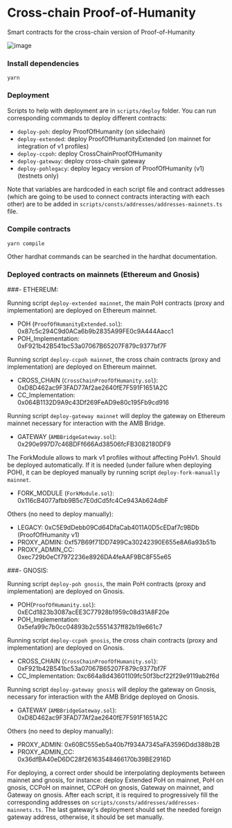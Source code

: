 # Cross-chain Proof-of-Humanity

Smart contracts for the cross-chain version of Proof-of-Humanity

![image](https://user-images.githubusercontent.com/47434163/161445069-c6207d96-0477-47bb-b374-36828a7c150f.png)

### Install dependencies
```shell
yarn
```

### Deployment
Scripts to help with deployment are in `scripts/deploy` folder. You can run corresponding commands to deploy different contracts:
- `deploy-poh`: deploy ProofOfHumanity (on sidechain)
- `deploy-extended`: deploy ProofOfHumanityExtended (on mainnet for integration of v1 profiles)
- `deploy-ccpoh`: deploy CrossChainProofOfHumanity
- `deploy-gateway`: deploy cross-chain gateway
- `deploy-pohlegacy`: deploy legacy version of ProofOfHumanity (v1) (testnets only)

Note that variables are hardcoded in each script file and contract addresses (which are going to be used to connect contracts interacting with each other) are to be added in `scripts/consts/addresses/addresses-mainnets.ts` file.

### Compile contracts
```shell
yarn compile
```

Other hardhat commands can be searched in the hardhat documentation.

### Deployed contracts on mainnets (Ethereum and Gnosis)
###- ETHEREUM:

Running script `deploy-extended mainnet`, the main PoH contracts (proxy and implementation) are deployed on Ethereum mainnet. 
- POH (`ProofOfHumanityExtended.sol`): 0x87c5c294C9d0ACa6b9b2835A99FE0c9A444Aacc1
- POH_Implementation: 0xF921b42B541bc53a07067B65207F879c9377bf7F

Running script `deploy-ccpoh mainnet`, the cross chain contracts (proxy and implementation) are deployed on Ethereum mainnet. 
- CROSS_CHAIN (`CrossChainProofOfHumanity.sol`): 0xD8D462ac9F3FAD77Af2ae2640fE7F591F1651A2C
- CC_Implementation: 0x064B1132D9A9c43Df269FeAD9e80c195Fb9cd916

Running script `deploy-gateway mainnet` will deploy the gateway on Ethereum mainnet necessary for interaction with the AMB Bridge.
- GATEWAY (`AMBBridgeGateway.sol`): 0x290e997D7c46BDFf666Ad38506fcFB3082180DF9

The ForkModule allows to mark v1 profiles without affecting PoHv1. Should be deployed automatically. If it is needed (under failure when deploying POH), it can be deployed manually by running script `deploy-fork-manually mainnet`.
- FORK_MODULE (`ForkModule.sol`): 0x116cB4077afbb9B5c7E0dCd5fc4Ce943Ab624dbF

Others (no need to deploy manually):
- LEGACY: 0xC5E9dDebb09Cd64DfaCab4011A0D5cEDaf7c9BDb (ProofOfHumanity v1)
- PROXY_ADMIN: 0xf57B69f71DD7499Ca30242390E655e8A6a93b51b
- PROXY_ADMIN_CC: 0xec729b0eCf7972236e8926DA4feAAF9BC8F55e65

###- GNOSIS:

Running script `deploy-poh gnosis`, the main PoH contracts (proxy and implementation) are deployed on Gnosis. 
- POH(`ProofOfHumanity.sol`): 0xECd1823b3087acEE3C77928b1959c08d31A8F20e
- POH_Implementation: 0x5efa99c7b0cc04893b2c5551437ff82b19e661c7

Running script `deploy-ccpoh gnosis`, the cross chain contracts (proxy and implementation) are deployed on Gnosis. 
- CROSS_CHAIN (`CrossChainProofOfHumanity.sol`): 0xF921b42B541bc53a07067B65207F879c9377bf7F
- CC_Implementation: 0xc664a8d43601109fc50f3bcf22f29e9119ab2f6d

Running script `deploy-gateway gnosis` will deploy the gateway on Gnosis, necessary for interaction with the AMB Bridge deployed on Gnosis.
- GATEWAY (`AMBBridgeGateway.sol`): 0xD8D462ac9F3FAD77Af2ae2640fE7F591F1651A2C

Others (no need to deploy manually):
- PROXY_ADMIN: 0x60BC555eb5a40b7f934A7345aFA3596Ddd388b2B
- PROXY_ADMIN_CC: 0x36dfBA40eD6DC28f26163548466170b39BE2916D

For deploying, a correct order should be interpolating deployments between mainnet and gnosis, for instance: deploy Extended PoH on mainnet, PoH on gnosis, CCPoH on mainnet, CCPoH on gnosis, Gateway on mainnet, and Gateway on gnosis. After each script, it is required to progressively fill the corresponding addresses on `scripts/consts/addresses/addresses-mainnets.ts`. The last gateway's deployment should set the needed foreign gateway address, otherwise, it should be set manually.
